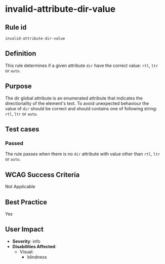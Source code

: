 # invalid-attribute-dir-value

## Rule id

`invalid-attribute-dir-value`

## Definition

This rule determines if a given attribute `dir` have the correct value: `rtl`, `ltr` or `auto`.

## Purpose

The dir global attribute is an enumerated attribute that indicates the directionality of the element's text. To avoid unexpected behaviour the value of `dir` should be correct and should contains one of following string: `rtl`, `ltr` or `auto`.

## Test cases

### Passed

The rule passes when there is no `dir` attribute with value other than `rtl`, `ltr` or `auto`.

## WCAG Success Criteria

Not Applicable

## Best Practice

Yes

## User Impact

* **Severity**: info
* **Disabilities Affected**:
  * Visual:
    * blindness
